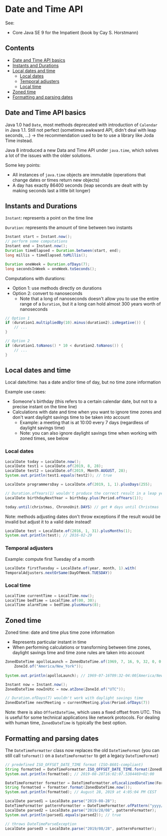 # Date and Time API

See:

-   Core Java SE 9 for the Impatient (book by Cay S. Horstmann)

## Contents

-   [Date and Time API basics](#date-and-time-api-basics)
-   [Instants and Durations](#instants-and-durations)
-   [Local dates and time](#local-dates-and-time)
    -   [Local dates](#local-dates)
    -   [Temporal adjusters](#temporal-adjusters)
    -   [Local time](#local-time)
-   [Zoned time](#zoned-time)
-   [Formatting and parsing dates](#formatting-and-parsing-dates)

## Date and Time API basics

Java 1.0 had `Date`, most methods deprecated with introduction of `Calendar` in Java 1.1. Still not perfect (sometimes awkward API, didn't deal with leap seconds, ...) -> the recommendation used to be to use a library like Joda Time instead.

Java 8 introduced a new Data and Time API under `java.time`, which solves a lot of the issues with the older solutions.

Some key points:

-   All instances of `java.time` objects are immutable (operations that change dates or times return new objects)
-   A day has exactly 86400 seconds (leap seconds are dealt with by making seconds last a little bit longer)

## Instants and Durations

 `Instant`: represents a point on the time line

`Duration`: represents the amount of time between two instants

```java
Instant start = Instant.now();
// perform some computations
Instant end = Instant.now();
Duration timeElapsed = Duration.between(start, end);
long millis = timeElapsed.toMillis();
```

```java
Duration oneWeek = Duration.ofDays(7);
long secondsInWeek = oneWeek.toSeconds();
```

Computations with durations:

-   Option 1: use methods directly on durations 
-   Option 2: convert to nanoseconds
    -   Note that a long of nanoseconds doesn't allow you to use the entire range of a `Duration`, but it a long can hold almost 300 years worth of nanoseconds

```java
// Option 1
if (duration1.multipliedBy(10).minus(duration2).isNegative()) {
    // ...
}

// Option 2
if (duration1.toNanos() * 10 < duration2.toNanos()) {
    // ...
}
```

## Local dates and time

Local date/time: has a date and/or time of day, but no time zone information

Example use cases: 

-   Someone's birthday (this refers to a certain calendar date, but not to a precise instant on the time line)
-   Calculations with date and time when you want to ignore time zones and don't want daylight savings time to be taken into account
    -   Example: a meeting that is at 10:00 every 7 days (regardless of daylight savings time)
    -   Note: you can also ignore daylight savings time when working with zoned times, see below

### Local dates

```java
LocalDate today = LocalDate.now();
LocalDate test1 = LocalDate.of(2019, 8, 28);
LocalDate test2 = LocalDate.of(2019, Month.AUGUST, 28);
System.out.println(test1.equals(test2)); // true
```

```java
LocalDate programmersDay = LocalDate.of(2019, 1, 1).plusDays(255);
```

```java
// Duration.ofYears(1) wouldn't produce the correct result in a leap year
LocalDate birthdayNextYear = birthday.plus(Period.ofYears(1));
```

```java
today.until(christmas, ChronoUnit.DAYS) // get # days until Christmas
```

Note: methods adjusting dates don't throw exceptions if the result would be invalid but adjust it to a valid date instead!

```java
LocalDate test = LocalDate.of(2016, 1, 31).plusMonths(1);
System.out.println(test); // 2016-02-29
```

### Temporal adjusters

Example: compute first Tuesday of a month

```java
LocalDate firstTuesday = LocalDate.of(year, month, 1).with(
TemporalAdjusters.nextOrSame(DayOfWeek.TUESDAY))
```

### Local time

```java
LocalTime currentTime = LocalTime.now();
LocalTime bedTime = LocalTime.of(00, 30);
LocalTime alarmTime = bedTime.plusHours(8);
```

## Zoned time

Zoned time: date and time plus time zone information

-   Represents particular instant in time
-   When performing calculations or transforming between time zones, daylight savings time and time zone rules are taken into account

```java
ZonedDateTime apolloLaunch = ZonedDateTime.of(1969, 7, 16, 9, 32, 0, 0,   
    ZoneId.of("America/New_York"));
    
System.out.println(apolloLaunch); // 1969-07-16T09:32-04:00[America/New_York]
```

```java
Instant now = Instant.now();
ZonedDateTime nowInUtc = now.atZone(ZoneId.of("UTC"));
```

```java
// Duration.ofDays(7) wouldn't work with daylight savings time
ZonedDateTime nextMeeting = currentMeeting.plus(Period.ofDays(7))
```

Note: there is also `OffsetDateTime`, which uses a fixed offset from UTC. This is useful for some technical applications like network protocols. For dealing with human time, `ZonedDateTime` is typically the best option.

## Formatting and parsing dates

The `DateTimeFormatter` class now replaces the old `DateTimeFormat` (you can still call `toFormat()` on a `DateTimeFormatter` to get a legacy `DateTimeFormat`)

```java
// predefined ISO_OFFSET_DATE_TIME format (ISO-8601-compliant)
String formatted = DateTimeFormatter.ISO_OFFSET_DATE_TIME.format(ZonedDateTime.now());
System.out.println(formatted); // 2019-08-28T16:02:07.5384469+02:00
```

```java
DateTimeFormatter formatter = DateTimeFormatter.ofLocalizedDateTime(FormatStyle.LONG);
String formatted = formatter.format(ZonedDateTime.now());
System.out.println(formatted); // August 28, 2019 at 4:05:04 PM CEST
```

```java
LocalDate parsed1 = LocalDate.parse("2019-08-28");
DateTimeFormatter patternFormatter = DateTimeFormatter.ofPattern("yyyy/dd/MM");
LocalDate parsed2 = LocalDate.parse("2019/28/08", patternFormatter);
System.out.println(parsed1.equals(parsed2)); // true

// throws DateTimeParseException
LocalDate parsed3 = LocalDate.parse("2019/08/28", patternFormatter);
```

